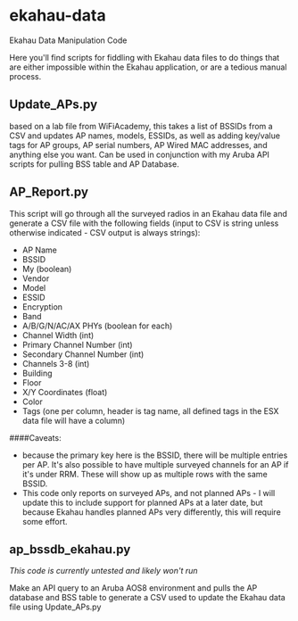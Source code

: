 # ekahau-data
Ekahau Data Manipulation Code

Here you'll find scripts for fiddling with Ekahau data files to do things that are either impossible within the Ekahau application, or are a tedious manual process. 

## Update_APs.py
based on a lab file from WiFiAcademy, this takes a list of BSSIDs from a CSV and updates AP names, models, ESSIDs, as well as adding key/value tags for AP groups, AP serial numbers, AP Wired MAC addresses, and anything else you want. Can be used in conjunction with my Aruba API scripts for pulling BSS table and AP Database. 

## AP_Report.py
This script will go through all the surveyed radios in an Ekahau data file and generate a CSV file with the following fields (input to CSV is string unless otherwise indicated - CSV output is always strings):

  * AP Name
  * BSSID
  * My (boolean)
  * Vendor
  * Model
  * ESSID
  * Encryption
  * Band
  * A/B/G/N/AC/AX PHYs (boolean for each)
  * Channel Width (int)
  * Primary Channel Number (int)
  * Secondary Channel Number (int)
  * Channels 3-8 (int)
  * Building
  * Floor
  * X/Y Coordinates (float)
  * Color
  * Tags (one per column, header is tag name, all defined tags in the ESX data file will have a column)
  
####Caveats:
* because the primary key here is the BSSID, there will be multiple entries per AP. It's also possible to have multiple surveyed channels for an AP if it's under RRM. These will show up as multiple rows with the same BSSID. 
* This code only reports on surveyed APs, and not planned APs - I will update this to include support for planned APs at a later date, but because Ekahau handles planned APs very differently, this will require some effort.

## ap_bssdb_ekahau.py

*This code is currently untested and likely won't run*

Make an API query to an Aruba AOS8 environment and pulls the AP database and BSS table to generate a CSV used to update the Ekahau data file using Update_APs.py
